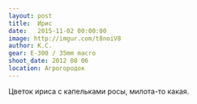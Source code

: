 ```yaml
---
layout: post
title:  Ирис
date:   2015-11-02 00:00:00
image: http://imgur.com/t8noiV8
author: К.С.
gear: E-300 / 35mm macro
shoot_date: 2012 08 06
location: Агрогородок
---
```


Цветок ириса с капельками росы, милота-то какая.

